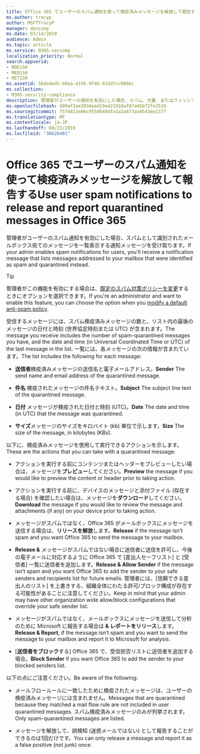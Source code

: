 ```yaml
---
title: Office 365 でユーザーのスパム通知を使って検疫済みメッセージを解放して報告する
ms.author: tracyp
author: MSFTTracyP
manager: dansimp
ms.date: 03/14/2019
audience: Admin
ms.topic: article
ms.service: O365-seccomp
localization_priority: Normal
search.appverid:
- MOE150
- MED150
- MET150
ms.assetid: 56de4ed5-b0aa-4195-9f46-033d7cc086bc
ms.collection:
- M365-security-compliance
description: 管理者がユーザーの通知を有効にした場合、スパム、大量、またはフィッシングメッセージとして識別されたメールボックスに送信されたメッセージを一覧表示する通知メッセージを受け取ります。 通知された後にメッセージを解放または報告することができます。
ms.openlocfilehash: 499af3ae2934eed19e421918af07a45b72fe2518
ms.sourcegitcommit: f57d411e06c955d648dfa1a2a473aa45416e1377
ms.translationtype: MT
ms.contentlocale: ja-JP
ms.lasthandoff: 08/23/2019
ms.locfileid: "36620481"
---
```

# <a name="use-user-spam-notifications-to-release-and-report-quarantined-messages-in-office-365"></a><span data-ttu-id="68200-104">Office 365 でユーザーのスパム通知を使って検疫済みメッセージを解放して報告する</span><span class="sxs-lookup"><span data-stu-id="68200-104">Use user spam notifications to release and report quarantined messages in Office 365</span></span>

<span data-ttu-id="68200-105">管理者がユーザーのスパム通知を有効にした場合、スパムとして識別されたメールボックス宛てのメッセージを一覧表示する通知メッセージを受け取ります。</span><span class="sxs-lookup"><span data-stu-id="68200-105">If your admin enables spam notifications for users, you'll receive a notification message that lists messages addressed to your mailbox that were identified as spam and quarantined instead.</span></span>
  
> [!TIP]
> <span data-ttu-id="68200-106">管理者がこの機能を有効にする場合は、[既定のスパム対策ポリシーを変更](https://go.microsoft.com/fwlink/?LinkId=800313)するときにオプションを選択できます。</span><span class="sxs-lookup"><span data-stu-id="68200-106">If you're an administrator and want to enable this feature, you can choose the option when you [modify a default anti-spam policy](https://go.microsoft.com/fwlink/?LinkId=800313).</span></span> 
  
<span data-ttu-id="68200-107">受信するメッセージには、スパム検疫済みメッセージの数と、リスト内の最後のメッセージの日付と時刻 (世界協定時刻または UTC) が含まれます。</span><span class="sxs-lookup"><span data-stu-id="68200-107">The message you receive includes the number of spam-quarantined messages you have, and the date and time (in Universal Coordinated Time or UTC) of the last message in the list.</span></span> <span data-ttu-id="68200-108">一覧には、各メッセージの次の情報が含まれています。</span><span class="sxs-lookup"><span data-stu-id="68200-108">The list includes the following for each message:</span></span>
  
- <span data-ttu-id="68200-109">**送信者**検疫済みメッセージの送信名と電子メールアドレス。</span><span class="sxs-lookup"><span data-stu-id="68200-109">**Sender** The send name and email address of the quarantined message.</span></span> 
    
- <span data-ttu-id="68200-110">**件名** 検疫されたメッセージの件名テキスト。</span><span class="sxs-lookup"><span data-stu-id="68200-110">**Subject** The subject line text of the quarantined message.</span></span> 
    
- <span data-ttu-id="68200-111">**日付** メッセージが検疫された日付と時刻 (UTC)。</span><span class="sxs-lookup"><span data-stu-id="68200-111">**Date** The date and time (in UTC) that the message was quarantined.</span></span> 
    
- <span data-ttu-id="68200-112">**サイズ**メッセージのサイズをキロバイト (kb) 単位で示します。</span><span class="sxs-lookup"><span data-stu-id="68200-112">**Size** The size of the message, in kilobytes (KBs).</span></span> 
    
<span data-ttu-id="68200-113">以下に、検疫済みメッセージを使用して実行できるアクションを示します。</span><span class="sxs-lookup"><span data-stu-id="68200-113">These are the actions that you can take with a quarantined message:</span></span>

- <span data-ttu-id="68200-114">アクションを実行する前にコンテンツまたはヘッダーをプレビューしたい場合は、メッセージを**プレビュー**してください。</span><span class="sxs-lookup"><span data-stu-id="68200-114">**Preview** the message if you would like to preview the content or header prior to taking action.</span></span>

- <span data-ttu-id="68200-115">アクションを実行する前に、デバイスのメッセージと添付ファイル (存在する場合) を確認したい場合は、メッセージを**ダウンロード**してください。</span><span class="sxs-lookup"><span data-stu-id="68200-115">**Download** the message if you would like to review the message and attachments (if any) on your device prior to taking action.</span></span>

- <span data-ttu-id="68200-116">メッセージがスパムではなく、Office 365 がメールボックスにメッセージを送信する場合は、**リリースを解放**します。</span><span class="sxs-lookup"><span data-stu-id="68200-116">**Release** if the message isn’t spam and you want Office 365 to send the message to your mailbox.</span></span>

- <span data-ttu-id="68200-117">**Release &** メッセージがスパムではない場合に送信者に送信を許可し、今後の電子メールに対応するように Office 365 で [差出人セーフリスト] と [受信者] 一覧に送信者を追加します。</span><span class="sxs-lookup"><span data-stu-id="68200-117">**Release & Allow Sender** if the message isn’t spam and you want Office 365 to add the sender to your safe senders and recipients list for future emails.</span></span> <span data-ttu-id="68200-118">管理者には、[信頼できる差出人のリスト] を上書きする、組織全体にわたる許可/ブロック構成が存在する可能性があることに注意してください。</span><span class="sxs-lookup"><span data-stu-id="68200-118">Keep in mind that your admin may have other organization wide allow/block configurations that override your safe sender list.</span></span>

- <span data-ttu-id="68200-119">メッセージがスパムではなく、メールボックスにメッセージを送信して分析のために Microsoft に報告する場合は **& レポートをリリース**します。</span><span class="sxs-lookup"><span data-stu-id="68200-119">**Release & Report**, if the message isn’t spam and you want to send the message to your mailbox and report it to Microsoft for analysis.</span></span>

- <span data-ttu-id="68200-120">[**送信者をブロック**する] Office 365 で、受信拒否リストに送信者を追加する場合。</span><span class="sxs-lookup"><span data-stu-id="68200-120">**Block Sender** if you want Office 365 to add the sender to your blocked senders list.</span></span>

<span data-ttu-id="68200-121">以下の点にご注意ください。</span><span class="sxs-lookup"><span data-stu-id="68200-121">Be aware of the following:</span></span>
  
- <span data-ttu-id="68200-122">メールフロールールに一致したために検疫されたメッセージは、ユーザーの検疫済みメッセージには含まれません。</span><span class="sxs-lookup"><span data-stu-id="68200-122">Messages that are quarantined because they matched a mail flow rule are not included in user quarantined messages.</span></span> <span data-ttu-id="68200-123">スパム検疫済みメッセージのみが列挙されます。</span><span class="sxs-lookup"><span data-stu-id="68200-123">Only spam-quarantined messages are listed.</span></span>
    
- <span data-ttu-id="68200-124">メッセージを解放して、誤検知 (迷惑メールではない) として報告することができるのは1回だけです。</span><span class="sxs-lookup"><span data-stu-id="68200-124">You can only release a message and report it as a false positive (not junk) once.</span></span>
    


